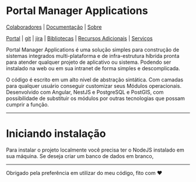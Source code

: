 # Portal Manager Applications
[Colaboradores](./docs/colaboradores.md) | [Documentação](./docs/colaboradores.md) | [Sobre]()

 [Portal](https://apps.ci.dev.br:446/) | [git](https://101.ci.dev.br:444/git/Repository/Detail/94e95210-26d3-4884-a691-0fb9ddbfccda) | [jira]() | [Bibliotecas]() | [Recursos Adicionais]() | [Serviços]()

Portal Manager Applications é uma solução simples para construção de sistemas integrados multi-plataforma e de infra-estrutura híbrida pronta para atender qualquer projeto de aplicativo ou sistema. Podendo ser instalado na web ou em sua intranet de forma simples e descomplicada. 

O código é escrito em um alto nível de abstração sintática. Com camadas para qualquer usuário conseguir customizar seus Módulos operacionais. Desenvolvido com Angular, NestJS e PostgreSQL e PostGIS, com possibilidade de substituir os módulos por outras tecnologias que possam cumprir a função. 

---

# Iniciando instalação

Para instalar o projeto localmente você precisa ter o NodeJS instalado em sua máquina. Se deseja criar um banco de dados em branco,



---
Obrigado pela preferência em utilizar do meu código, fito com ♥